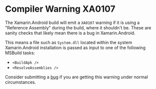 # Compiler Warning XA0107

The Xamarin.Android build will emit a `XA0107` warning if it is using a "Reference Assembly" during the build, where it shouldn't be. These are sanity checks that likely mean there is a bug in Xamarin.Android.

This means a file such as `System.dll` located within the system Xamarin.Android installation is passed as input to one of the following MSBuild tasks:
- `<BuildApk />`
- `<ResolveAssemblies />`

Consider submitting a [bug](https://github.com/xamarin/xamarin-android/wiki/Submitting-Bugs,-Feature-Requests,-and-Pull-Requests) if you are getting this warning under normal circumstances.
